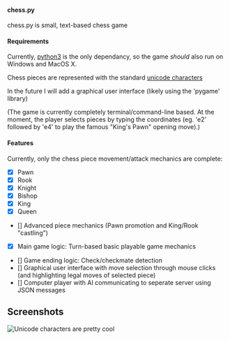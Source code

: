 #### chess.py
chess.py is small, text-based chess game

#### Requirements
Currently, [python3](http://www.python.org/getit/) is the only dependancy, so the game *should* also run on Windows and MacOS X.

Chess pieces are represented with the standard [unicode characters](http://en.wikipedia.org/wiki/Chess_symbols_in_Unicode)

In the future I will add a graphical user interface (likely using the 'pygame' library)

(The game is currently completely terminal/command-line based. At the moment, the player selects pieces by typing the coordinates (eg. 'e2' followed by 'e4' to play the famous "King's Pawn" opening move).)

#### Features
Currently, only the chess piece movement/attack mechanics are complete:
- [x] Pawn
- [x] Rook
- [x] Knight
- [x] Bishop
- [x] King
- [x] Queen
- [] Advanced piece mechanics (Pawn promotion and King/Rook "castling")
- [x] Main game logic: Turn-based basic playable game mechanics
- [] Game ending logic: Check/checkmate detection
- [] Graphical user interface with move selection through mouse clicks (and highlighting legal moves of selected piece)
- [] Computer player with AI communicating to seperate server using JSON messages

## Screenshots

![Unicode characters are pretty cool](https://dl.dropboxusercontent.com/u/6634730/github/chess/chesspyTerminalScreenshot.png "chess.py screenshot")
